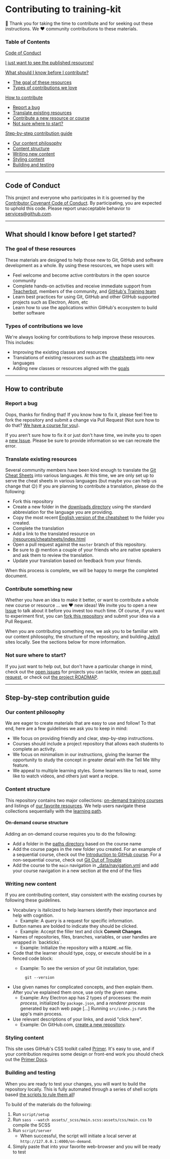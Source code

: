 # Contributing to training-kit

:tada: Thank you for taking the time to contribute and for seeking out these instructions. We :heart: community contributions to these materials.

### Table of Contents

[Code of Conduct](#code-of-conduct)

[I just want to see the published resources!](https://services.github.com/on-demand/)

[What should I know before I contribute?](#what-should-i-know-before-i-contribute?)
- [The goal of these resources](#the-goal-of-these-resources)
- [Types of contributions we love](#types-of-contributions-we-love)

[How to contribute](#how-to-contribute)
- [Report a bug](#report-a-bug)
- [Translate existing resources](#translate-existing-resources)
- [Contribute a new resource or course](#contribute-a-new-resource-or-course)
- [Not sure where to start?](#not-sure-where-to-start?)

[Step-by-step contribution guide](#step-by-step-contribution-guide)
- [Our content philosophy](#our-content-philosophy)
- [Content structure](#content-structure)
- [Writing new content](#writing-new-content)
- [Styling content](#styling-content)
- [Building and testing](#building-and-testing)

<hr>

## Code of Conduct

This project and everyone who participates in it is governed by the [Contributor Covenant Code of Conduct](CODE_OF_CONDUCT.md). By participating, you are expected to uphold this code. Please report unacceptable behavior to [services@github.com](mailto:services@github.com).

<hr>

## What should I know before I get started?

### The goal of these resources

These materials are designed to help those new to Git, GitHub and software development as a whole. By using these resources, we hope users will:

- Feel welcome and become active contributors in the open source community
- Complete hands-on activities and receive immediate support from [Teacherbot](https://github.com/teacher-bot/teacherbot), members of the community, and [GitHub's Training team](community.md/#github-trainers)
- Learn best practices for using Git, GitHub and other GitHub supported projects such as Electron, Atom, etc
- Learn how to use the applications within GitHub's ecosystem to build better software

### Types of contributions we love

We're always looking for contributions to help improve these resources. This includes:

- Improving the existing classes and resources
- Translations of existing resources such as the [cheatsheets](/downloads/) into new languages
- Adding new classes or resources aligned with the [goals](#the-goal-of-these-resources)

<hr>

## How to contribute

### Report a bug

Oops, thanks for finding that! If you know how to fix it, please feel free to fork the repository and submit a change via Pull Request (Not sure how to do that? [We have a course for you](https://services.github.com/on-demand/)).

If you aren't sure how to fix it or just don't have time, we invite you to open a [new Issue](https://github.com/github/training-kit/issues/new). Please be sure to provide information so we can recreate the error.

### Translate existing resources

Several community members have been kind enough to translate the [Git Cheat Sheets](https://github.com/github/training-kit/tree/master/downloads) into various languages. At this time, we are only set up to serve the cheat sheets in various languages (but maybe you can help us change that :wink:) If you are planning to contribute a translation, please do the following:

- Fork this repository
- Create a new folder in the [downloads directory](https://github.com/github/training-kit/tree/master/downloads) using the standard abbreviation for the language you are providing.
- Copy the most recent [English version of the cheatsheet](https://github.com/github/training-kit/blob/master/downloads/github-git-cheat-sheet.md) to the folder you created.
- Complete the translation
- Add a link to the translated resource on [/resources/cheatsheets/index.html](https://github.com/github/training-kit/blob/master/resources/cheatsheets/index.html)
- Open a pull request against the `master` branch of this repository.
- Be sure to @ mention a couple of your friends who are native speakers and ask them to review the translation.
- Update your translation based on feedback from your friends.

When this process is complete, we will be happy to merge the completed document.

### Contribute something new

Whether you have an idea to make it better, or want to contribute a whole new course or resource ... we :heart: new ideas! We invite you to open a new [Issue](https://github.com/github/training-kit/issues/new) to talk about it before you invest too much time. Of course, if you want to experiment first, you can [fork this repository](https://help.github.com/articles/working-with-forks/) and submit your idea via a Pull Request.

When you are contributing something new, we ask you to be familiar with our content philosophy, the structure of the repository, and building [Jekyll](https://jekyllrb.com/) sites locally. See the sections below for more information.

### Not sure where to start?

If you just want to help out, but don't have a particular change in mind, check out the [open issues](https://github.com/github/training-kit/issues) for projects you can tackle, review an [open pull request](https://github.com/github/training-kit/pulls), or check out [the project ROADMAP](https://github.com/github/training-kit/projects/1).

<hr>

## Step-by-step contribution guide

### Our content philosophy

We are eager to create materials that are easy to use and follow! To that end, here are a few guidelines we ask you to keep in mind:

- We focus on providing friendly and clear, step-by-step instructions.
- Courses should include a project repository that allows each students to complete an activity.
- We focus on minimalism in our instructions, giving the learner the opportunity to study the concept in greater detail with the Tell Me Why feature.
- We appeal to multiple learning styles. Some learners like to read, some like to watch videos, and others just want a recipe.

### Content structure

This repository contains two major collections: [on-demand training courses](https://services.github.com/on-demand/) and listings of [our favorite resources](/resources). We help users navigate these collections sequentially with the [learning path](/resources/learning-path).

#### On-demand course structure

Adding an on-demand course requires you to do the following:

- Add a folder in the [paths directory](/paths) based on the course name
- Add the course pages in the new folder you created. For an example of a sequential course, check out the [Introduction to GitHub course](/paths/intro-to-github). For a non-sequential course, check out [Git Out of Trouble](/paths/git-trouble)
- Add the course to the `main` navigation in [_data/navigation.yml](_data/navigation.yml) and add your course navigation in a new section at the end of the files

### Writing new content

If you are contributing content, stay consistent with the existing courses by following these guidelines.

- Vocabulary is italicized to help learners identify their importance and help with cognition.
  - Example: A *query* is a request for specific information.
- Button names are bolded to indicate they should be clicked.
  - Example: Accept the filler text and click **Commit Changes**.
- Names of repositories, files, branches, variables, or user handles are wrapped in \`backticks\`.
  - Example: Initialize the repository with a `README.md` file.
- Code that the learner should type, copy, or execute should be in a fenced code block:
  - Example: To see the version of your Git installation, type:
  
          git --version
- Use given names for complicated concepts, and then explain them. After you've explained them once, use only the given name.
  - Example: Any Electron app has 2 types of processes: the *main process*, initialized by `package.json`, and a *renderer process* generated by each web page [...] Running `src/index.js` runs the app's main process.
- Use relevant descriptions of your links, and avoid "click here".
  - Example: On GitHub.com, [create a new repository](https://github.com/new).

### Styling content

This site uses GitHub's CSS toolkit called [Primer](https://github.com/primer/primer-css). It's easy to use, and if your contribution requires some design or front-end work you should check out the [Primer Docs](http://primercss.io/).

### Building and testing

When you are ready to test your changes, you will want to build the repository locally. This is fully automated through a series of shell scripts based [the scripts to rule them all](https://github.com/github/scripts-to-rule-them-all)!

To build of the materials do the following:

1. Run `script/setup`
1. Run `sass --watch assets/_scss/main.scss:assets/css/main.css` to compile the SCSS
1. Run `script/server`
    - When successful, the script will initiate a local server at `http://127.0.0.1:4000/on-demand`.
1. Simply paste that into your favorite web-browser and you will be ready to test
